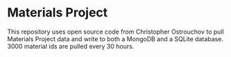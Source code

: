 # Materials Project
This repository uses open source code from Christopher Ostrouchov to pull Materials Project data and write to both a MongoDB and a SQLite database. 3000 material ids are pulled every 30 hours. 
